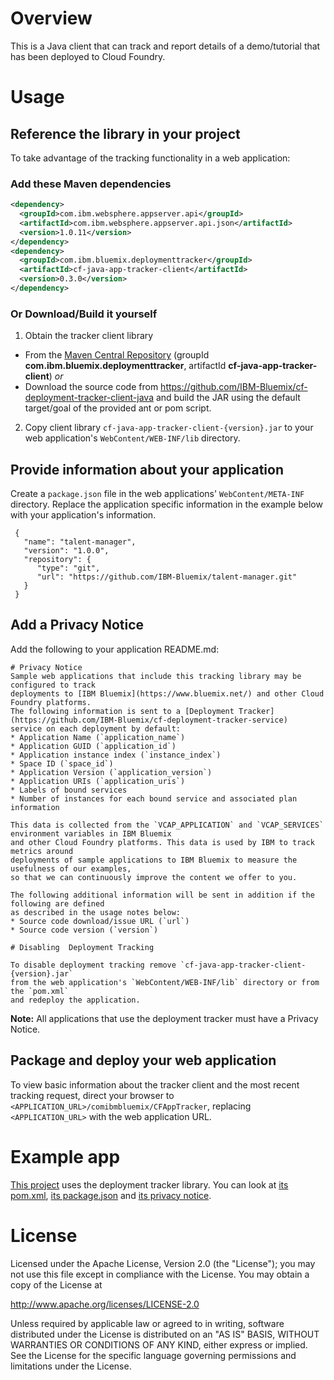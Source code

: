 # Overview

This is a Java client that can track and report details of a demo/tutorial that has been deployed to Cloud Foundry.

# Usage

## Reference the library in your project

To take advantage of the tracking functionality in a web application:

### Add these Maven dependencies

  ```xml
  <dependency>
    <groupId>com.ibm.websphere.appserver.api</groupId>
    <artifactId>com.ibm.websphere.appserver.api.json</artifactId>
    <version>1.0.11</version>
  </dependency>
  <dependency>
    <groupId>com.ibm.bluemix.deploymenttracker</groupId>
    <artifactId>cf-java-app-tracker-client</artifactId>
    <version>0.3.0</version>
  </dependency>
  ```

### Or Download/Build it yourself

1. Obtain the tracker client library
  * From the [Maven Central Repository](http://search.maven.org/#search|ga|1|g%3A%22com.ibm.bluemix.deploymenttracker%22%20AND%20a%3A%22cf-java-app-tracker-client%22) (groupId **com.ibm.bluemix.deploymenttracker**, artifactId **cf-java-app-tracker-client**) *or*
 * Download the source code from https://github.com/IBM-Bluemix/cf-deployment-tracker-client-java and build the JAR using the default target/goal of the provided ant or pom script.
2. Copy client library `cf-java-app-tracker-client-{version}.jar` to your web application's `WebContent/WEB-INF/lib` directory.

## Provide information about your application

Create a `package.json` file in the web applications' `WebContent/META-INF` directory.
Replace the application specific information in the example below with your application's information.

  ````
   {
     "name": "talent-manager",
     "version": "1.0.0",
     "repository": {
        "type": "git",
        "url": "https://github.com/IBM-Bluemix/talent-manager.git"
     }
   }
  ````

## Add a Privacy Notice

Add the following to your application README.md:

```
# Privacy Notice
Sample web applications that include this tracking library may be configured to track
deployments to [IBM Bluemix](https://www.bluemix.net/) and other Cloud Foundry platforms.
The following information is sent to a [Deployment Tracker](https://github.com/IBM-Bluemix/cf-deployment-tracker-service)
service on each deployment by default:
* Application Name (`application_name`)
* Application GUID (`application_id`)
* Application instance index (`instance_index`)
* Space ID (`space_id`)
* Application Version (`application_version`)
* Application URIs (`application_uris`)
* Labels of bound services
* Number of instances for each bound service and associated plan information

This data is collected from the `VCAP_APPLICATION` and `VCAP_SERVICES` environment variables in IBM Bluemix 
and other Cloud Foundry platforms. This data is used by IBM to track metrics around 
deployments of sample applications to IBM Bluemix to measure the usefulness of our examples,
so that we can continuously improve the content we offer to you. 

The following additional information will be sent in addition if the following are defined
as described in the usage notes below:
* Source code download/issue URL (`url`)
* Source code version (`version`)

# Disabling  Deployment Tracking

To disable deployment tracking remove `cf-java-app-tracker-client-{version}.jar`
from the web application's `WebContent/WEB-INF/lib` directory or from the `pom.xml`
and redeploy the application.
```

**Note:** All applications that use the deployment tracker must have a Privacy Notice.

## Package and deploy your web application

To view basic information about the tracker client and the most recent
tracking request, direct your browser to `<APPLICATION_URL>/comibmbluemix/CFAppTracker`,
replacing `<APPLICATION_URL>` with the web application URL.

# Example app

[This project](https://github.com/IBM-Bluemix/local-liberty-tutorial) uses the deployment tracker library.
You can look at [its pom.xml](https://github.com/IBM-Bluemix/local-liberty-tutorial/blob/master/pom.xml),
[its package.json](https://github.com/IBM-Bluemix/local-liberty-tutorial/blob/master/src/main/webapp/META-INF/package.json)
and [its privacy notice](https://github.com/IBM-Bluemix/local-liberty-tutorial#privacy-notice).

# License

Licensed under the Apache License, Version 2.0 (the "License"); you may not use this file except in compliance with the License. You may obtain a copy of the License at

http://www.apache.org/licenses/LICENSE-2.0

Unless required by applicable law or agreed to in writing, software distributed under the License is distributed on an "AS IS" BASIS, WITHOUT WARRANTIES OR CONDITIONS OF ANY KIND, either express or implied. See the License for the specific language governing permissions and limitations under the License.
